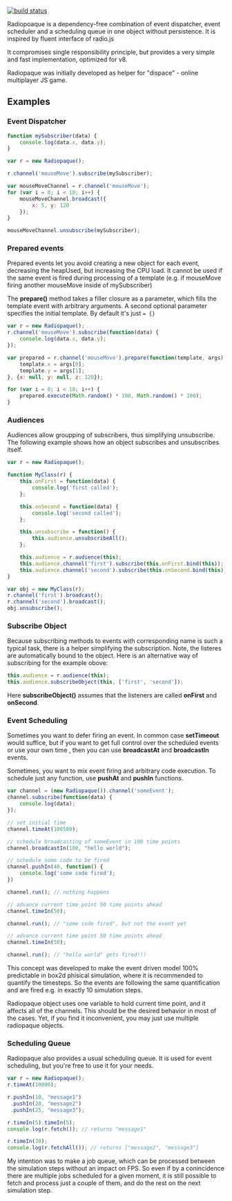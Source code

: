 [![build status](https://api.travis-ci.org/disjunction/radiopaque.png)](https://travis-ci.org/disjunction/radiopaque)

Radiopoaque is a dependency-free combination of event dispatcher, event scheduler and a scheduling queue
in one object without persistence. It is inspired by fluent interface of radio.js

It compromises single responsibility principle,
but provides a very simple and fast implementation, optimized for v8.

Radiopaque was initially developed as helper for "dispace" - online multiplayer JS game.

## Examples

### Event Dispatcher

```javascript
function mySubscriber(data) {
    console.log(data.x, data.y);
}

var r = new Radiopaque();

r.channel('mouseMove').subscribe(mySubscriber);

var mouseMoveChannel = r.channel('mouseMove');
for (var i = 0; i < 10; i++) {
    mouseMoveChannel.broadcast({
        x: 5, y: 120
    });
}

mouseMoveChannel.unsubscribe(mySubscriber);
```

### Prepared events

Prepared events let you avoid creating a new object for each event,
decreasing the heapUsed, but increasing the CPU load.
It cannot be used if the same event is fired during processing of a template
(e.g. if mouseMove firing another mouseMove inside of mySubscriber)

The **prepare()** method takes a filler closure as a parameter,
which fills the template event with arbitrary arguments. A second optional parameter specifies the initial template. By default it's just `= {}`

```javascript
var r = new Radiopaque();
r.channel('mouseMove').subscribe(function(data) {
    console.log(data.x, data.y);
});

var prepared = r.channel('mouseMove').prepare(function(template, args) {
    template.x = args[0];
    template.y = args[1];
}, {x: null, y: null, z: 120});

for (var i = 0; i < 10; i++) {
    prepared.execute(Math.random() * 100, Math.random() * 100);
}
```

### Audiences

Audiences allow groupping of subscribers, thus simplifying unsubscribe.
The following example shows how an object subscribes and unsubscribes itself.

```javascript
var r = new Radiopaque();

function MyClass(r) {
    this.onFirst = function(data) {
        console.log('first called');
    };

    this.onSecond = function(data) {
        console.log('second called');
    };

    this.unsubscribe = function() {
        this.audience.unsubscribeAll();
    };

    this.audience = r.audience(this);
    this.audience.channel('first').subscribe(this.onFirst.bind(this));
    this.audience.channel('second').subscribe(this.onSecond.bind(this));
}

var obj = new MyClass(r);
r.channel('first').broadcast();
r.channel('second').broadcast();
obj.unsubscribe();
```
### Subscribe Object

Because subscribing methods to events with corresponding name
is such a typical task, there is a helper simplifying the subscription.
Note, the listeres are automatically bound to the object.
Here is an alternative way of subscribing for the example obove:

```javascript
this.audience = r.audience(this);
this.audience.subscribeObject(this, ['first', 'second']);
```

Here **subscribeObject()** assumes that the listeners are called **onFirst** and **onSecond**.

### Event Scheduling

Sometimes you want to defer firing an event. In common case **setTimeout** would suffice, but if you want to get full control over the scheduled events  or use your own time , then you can use **broadcastAt** and **broadcastIn** events.

Sometimes, you want to mix event firing and arbitrary code execution. To schedule just any function, use **pushAt** and **pushIn** functions.

```javascript
var channel = (new Radiopaque()).channel('someEvent');
channel.subscribe(function(data) {
    console.log(data);
});

// set initial time
channel.timeAt(100500);

// schedule broadcasting of someEvent in 100 time points
channel.broadcastIn(100, "hello world");

// schedule some code to be fired
channel.pushIn(40, function() {
    console.log('some code fired');
})

channel.run(); // nothing happens

// advance current time point 50 time points ahead
channel.timeIn(50);

channel.run(); // "some code fired", but not the event yet

// advance current time point 50 time points ahead
channel.timeIn(50);

channel.run(); // "hello world" gets fired!!!
```

This concept was developed to make the event driven model 100% predictable in box2d phisical simulation, where it is recommended to quantify the timesteps. So the events are following the same quantification and are fired e.g. in exactly 10 simulation steps.

Radiopaque object uses one variable to hold current time point, and it affects all of the channels. This should be the desired behavior in most of the cases. Yet, if you find it inconvenient, you may just use multiple radiopaque objects.

### Scheduling Queue

Radiopaque also provides a usual scheduling queue. It is used for event scheduling, but you're free to use it for your needs.


```javascript
var r = new Radiopaque();
r.timeAt(10000);

r.pushIn(10, "message1")
 .pushIn(20, "message2")
 .pushIn(25, "message3");

r.timeIn(5).timeIn(5);
console.log(r.fetch()); // returns "message1"

r.timeIn(30);
console.log(r.fetchAll()); // returns ["message2", "message3"]
```

My intention was to make a job queue, which can be processed between the simulation steps without an impact on FPS. So even if by a conincidence there are multiple jobs scheduled for a given moment, it is still possible to fetch and process just a couple of them, and do the rest on the next simulation step.
